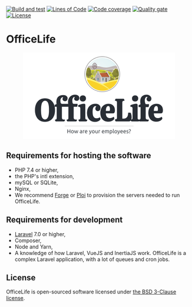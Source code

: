 [![Build and test](https://github.com/officelifehq/officelife/workflows/Build%20and%20test/badge.svg)](https://github.com/officelifehq/officelife/actions?query=workflow%3A%22Build+and+test%22)
[![Lines of Code](https://sonarcloud.io/api/project_badges/measure?project=officelife&amp;metric=ncloc)](https://sonarcloud.io/dashboard?id=officelife)
[![Code coverage](https://sonarcloud.io/api/project_badges/measure?project=officelife&amp;metric=coverage)](https://sonarcloud.io/project/activity?custom_metrics=coverage&amp;graph=custom&amp;id=officelife)
[![Quality gate](https://sonarcloud.io/api/project_badges/measure?project=officelife&amp;metric=alert_status)](https://sonarcloud.io/dashboard?id=officelife)
[![License](https://img.shields.io/badge/License-BSD%203--Clause-blue.svg)](https://opensource.org/licenses/BSD-3-Clause)

# OfficeLife

<div align="center">
  <img loading="lazy" src="docs/img/logo.png" loading="lazy" />
</div>

## Requirements for hosting the software

- PHP 7.4 or higher,
- the PHP's intl extension,
- mySQL or SQLite,
- Nginx,
- We recommend [Forge](https://forge.laravel.com/) or [Ploi](https://ploi.io) to provision the servers needed to run OfficeLife.

## Requirements for development

- [Laravel](https://laravel.com/) 7.0 or higher,
- Composer,
- Node and Yarn,
- A knowledge of how Laravel, VueJS and InertiaJS work. OfficeLife is a complex Laravel application, with a lot of queues and cron jobs.

## License

OfficeLife is open-sourced software licensed under [the BSD 3-Clause license](LICENSE).
